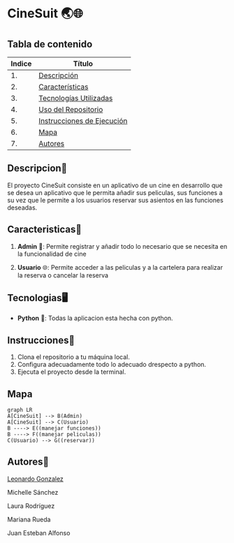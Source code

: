 # CineSuit 🌏🌐

## Tabla de contenido
| Indice | Título  |
|--|--|
| 1. | [Descripción](#Descripcion) |
| 2. | [Características](#Caracteristicas) |
| 3. | [Tecnologías Utilizadas](#Tecnologias) |
| 4. | [Uso del Repositorio](#Uso) |
| 5. | [Instrucciones de Ejecución](#Instrucciones) |
| 6. | [Mapa](#Mapa) |
| 7. | [Autores](#Autores) |

## Descripcion🚀

El proyecto CineSuit consiste en un aplicativo de un cine en desarrollo que se desea un aplicativo que le permita añadir sus peliculas, sus funciones a su vez que le permite a los usuarios reservar sus asientos en las funciones deseadas.

## Caracteristicas🧮

1. **Admin** 👥: Permite registrar y añadir todo lo necesario que se necesita en la funcionalidad de cine

2. **Usuario** 🌐: Permite acceder a las peliculas y a la cartelera para realizar la reserva o cancelar la reserva


## Tecnologias🖥️

- **Python** 🐍: Todas la aplicacion esta hecha con python.


## Instrucciones📐

1. Clona el repositorio a tu máquina local. 
2. Configura adecuadamente todo lo adecuado drespecto a python.
3. Ejecuta el proyecto desde la terminal.

## Mapa 

```mermaid
graph LR
A[CineSuit] --> B(Admin)
A[CineSuit] --> C(Usuario)
B ----> E((manejar funciones))
B ----> F((manejar peliculas))
C(Usuario) --> G((reservar))

```

## Autores👤

[Leonardo Gonzalez](https://github.com/DLeonardoG)

Michelle Sánchez

Laura Rodríguez

Mariana Rueda

Juan Esteban Alfonso
